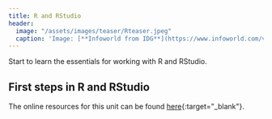```yaml
---
title: R and RStudio
header:
  image: "/assets/images/teaser/Rteaser.jpeg"
  caption: 'Image: [**Infoworld from IDG**](https://www.infoworld.com/video/series/8563/do-more-with-r){:target="_blank"}'
---
```


Start to learn the essentials for working with R and RStudio.


## First steps in R and RStudio

The online resources for this unit can be found [here](https://geomoer.github.io/moer-base-r/unit01/unit01-01_Intro.html){:target="_blank"}.

